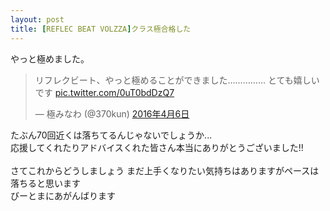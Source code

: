 ```yaml
---
layout: post
title: [REFLEC BEAT VOLZZA]クラス極合格した
---
```


やっと極めました。
<blockquote class="twitter-tweet" data-lang="ja"><p lang="ja" dir="ltr">リフレクビート、やっと極めることができました…………… とても嬉しいです <a href="https://t.co/0uT0bdDzQ7">pic.twitter.com/0uT0bdDzQ7</a></p>&mdash; 極みなわ (@370kun) <a href="https://twitter.com/370kun/status/717592346414546944">2016年4月6日</a></blockquote>
<script async src="//platform.twitter.com/widgets.js" charset="utf-8"></script>

たぶん70回近くは落ちてるんじゃないでしょうか... <br>
応援してくれたりアドバイスくれた皆さん本当にありがとうございました!! <br> <br>
さてこれからどうしましょう まだ上手くなりたい気持ちはありますがペースは落ちると思います<br>
びーとまにあがんばります
